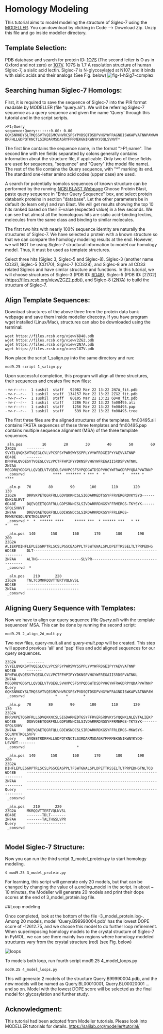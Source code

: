 # Homology Modeling
This tutorial aims to model modeling the structure of Siglec-7 using the [MODELLER](https://salilab.org/modeller). You can download by clicking in Code --> Download Zip. Unzip this file and go inside modeller directory. 

## Template Selection: 
PDB database and search for protein ID: [1O7S](https://www.rcsb.org/structure/1O7S) (The second letter is O as in Oxford and not zero) or [1O7V](https://www.rcsb.org/structure/1O7V). 1O7S is 1.7 A resolution structure of human Siglec-7, a sialic acid lectin. Siglec-7 is N-glycosylated at N107, and it binds with sialic acids and their analogs (See Fig. below)
![fig-1-hSig7-complex](https://user-images.githubusercontent.com/10772897/112083562-47527780-8b55-11eb-9143-99b7cb9a0d91.png)

## Searching human Siglec-7 Homologs: 
First, it is required to save the sequence of Siglec-7  into the PIR format readable by MODELLER (file "query.ali"). We will be referring Siglec-7 sequence as a query sequence and given the name 'Query' through this tutorial and in the script scripts.

```
>P1;Query
sequence:Query:::::::0.00: 0.00
GQKSNRKDYSLTMQSSVTVQEGMCVHVRCSFSYPVDSQTDSDPVHGYWFRAGNDISWKAPVATNNPAWAVQEETR
DRFHLLGDPQTKNCTLSIRDARMSDAGRYFFRMEKGNIKWNYKYDQLSVNVT*
```

The first line contains the sequence name, in the format ">P1;name". The second line with ten fields separated by colons generally contains information about the structure file, if applicable. Only two of these fields are used for sequences, "sequence" and "Query" (the model file name). The rest of the file contains the Query sequence, with "*" marking its end. The standard one-letter amino acid codes (upper case) are used.

A search for potentially homolos sequences of known structure can be performed by the running [NCBI BLAST Webpage](https://blast.ncbi.nlm.nih.gov/Blast.cgi)
Choose Protein Blast, paste query sequence in "Enter Query Sequence" box, and select protein databank proteins in section "database". Let the other parameters be in default (to learn only) and run Blast. We will get results showing the top 10 hits ranked based on their E-value (expected value) in a few seconds. We can see that almost all the homologous hits are sialic acid-binding lectins, molecules from the same class and binding to similar molecules.

The first two hits with nearly 100% sequence identity are naturally the structures of Siglec-7. We have selected a protein with a known structure so that we can compare the homology modeling results at the end. However, we will NOT be using Siglec-7 structural information to model our homology model. Thus, it must be used as template structures. 

Select three hits (Siglec 3, Siglec-5 and Siglec-8). Siglec-3 (another name CD33), Siglec-5 (CD170), Siglec-7 (CD328), and Siglec-8 are all CD33 related Siglecs and have similar structure and functions. In this tutorial, we will choose structures of Siglec-3 (PDB ID: [6D48](https://files.rcsb.org/view/6D48.pdb)), Siglec-5 (PDB ID: [2ZG2] (https://files.rcsb.org/view/2GZ2.pdb)), and Siglec-8 ([2N7A](https://files.rcsb.org/view/2N7A.pdb)) to build the structure of Siglec-7.


## Align Template Sequences:
Download structures of the above three from the protein data bank webpage and save them inside modeller direcotry. If you have program wget installed (Linux/Mac), structures can also be downloaded using the terminal:

```
wget https://files.rcsb.org/view/6D48.pdb
wget https://files.rcsb.org/view/2ZG2.pdb
wget https://files.rcsb.org/view/2N7A.pdb
wget https://files.rcsb.org/view/1O7V.pdb
```

Now place the script 1_salign.py into the same directory and run:
```
mod9.25 script 1_salign.py
```

Upon successful completion, this program will align all three structures, their sequences and creates five new files:
```
-rw-r--r--  1 sushil  staff   92982 Mar 22 13:22 2N7A_fit.pdb
-rw-r--r--  1 sushil  staff  134157 Mar 22 13:22 2ZG2_fit.pdb
-rw-r--r--  1 sushil  staff   80105 Mar 22 13:22 6D48_fit.pdb
-rw-r--r--  1 sushil  staff    2286 Mar 22 13:22 fm00495.ali
-rw-r--r--  1 sushil  staff    1256 Mar 22 13:22 fm00495.pap
-rw-r--r--  1 sushil  staff     539 Mar 22 13:22 fm00495.tree
```

The first three files are the aligned structures of the templates. fm00495.ali contains FASTA sequences of these three templates and fm00495.pap contains multiple sequence alignment (MSA) of the three template sequences.

```
_aln.pos         10        20        30        40        50        60
2ZG2A     --------SVYELQVQKSVTVQEGLCVLVPCSFSYPWRSWYSSPPLYVYWFRDGEIPYYAEVVATNNP 
6D48E     -------DPNFWLQVQESVTVQEGLCVLVPCTFFHPIPYYDKNSPVHGYWFREGAIISRDSPVATNKL 
2N7AA     MEGDRQYGDGYLLQVQELVTVQEGLSVHVPCSFSYPQDGWTDSDPVHGYWFRAGDRPYQDAPVATNNP 
 _consrvd             ****  ******* * *** *  *        *   **** *        ****

 _aln.p   70        80        90       100       110       120       130
2ZG2A     DRRVKPETQGRFRLLGDVQKKNCSLSIGDARMEDTGSYFFRVERGRDVKYSYQ------QNKLNLEVT 
6D48E     DQEVQEETQGRFRLLGDPSRNNCSLSIVDARRRDNGSYFFRMERGS-TKYSYK------SPQLSVHVT 
2N7AA     DREVQAETQGRFQLLGDIWSNDCSLSIRDARKRDKGSYFFRLERGS-MKWSYKSQLNYKTKQLSVFVT 
 _consrvd *  *  ****** ****     ***** ***  * ****** ***   * **          *   **

 _aln.pos  140       150       160       170       180       190       200
2ZG2A     ALIEKPDIHFLEPLESGRPTRLSCSLPGSCEAGPPLTFSWTGNALSPLDPETTRSSELTLTPRPEDHG 
6D48E     DLT----------------------------------------------------------------- 
2N7AA     ALTHG--------------------SLVPR-------------------------------------- 
 _consrvd  *

 _aln.pos    210       220
2ZG2A     TNLTCQMKRQQVTTERTVQLNVSL 
6D48E     ------------------------ 
2N7AA     ------------------------ 
 _consrvd

```


## Aligning Query Sequence with Templates:
Now we have to align our query sequence (file _Query.ali_) with the template sequences' MSA. This can be done by running the second script:
```
mod9.25 2_align_2d_mult.py 
```
Two new files, query-mult.ali and _query-mult.pap_ will be created. This step will append previous 'ali' and 'pap' files and add aligned sequences for our query sequences. 
```
2ZG2A     --------SVYELQVQKSVTVQEGLCVLVPCSFSYPWRSWYSSPPLYVYWFRDGEIPYYAEVVATNNP 
6D48E     -------DPNFWLQVQESVTVQEGLCVLVPCTFFHPIPYYDKNSPVHGYWFREGAIISRDSPVATNKL 
2N7AA     MEGDRQYGDGYLLQVQELVTVQEGLSVHVPCSFSYPQDGWTDSDPVHGYWFRAGDRPYQDAPVATNNP 
Query     GQKSNRKDYSLTMQSSVTVQEGMCVHVRCSFSYPVDSQTDSDPVHGYWFRAGNDISWKAPVATNNPAW 
 _consrvd              *    *       *

 _aln.p   70        80        90       100       110       120       130
2ZG2A     DRRVKPETQGRFRLLGDVQKKNCSLSIGDARMEDTGSYFFRVERGRDVKYSYQQNKLNLEVTALIEKP 
6D48E     DQEVQEETQGRFRLLGDPSRNNCSLSIVDARRRDNGSYFFRMERGS-TKYSYK-------SPQLSVHV 
2N7AA     DREVQAETQGRFQLLGDIWSNDCSLSIRDARKRDKGSYFFRLERGS-MKWSYK-SQLNYKTKQLSVFV 
Query     AVQEETRDRFHLLGDPQTKNCTLSIRDARMSDAGRYFFRMEKGNIKWNYKYDQ-LSVNVT-------- 
 _consrvd                        *

 _aln.pos  140       150       160       170       180       190       200
2ZG2A     DIHFLEPLESGRPTRLSCSLPGSCEAGPPLTFSWTGNALSPLDPETTRSSELTLTPRPEDHGTNLTCQ 
6D48E     -------------------------------------------------------------------- 
2N7AA     -------------------------------------------------------------------- 
Query     -------------------------------------------------------------------- 
 _consrvd

 _aln.pos    210       220
2ZG2A     MKRQQVTTERTVQLNVSL 
6D48E     -------TDLT------- 
2N7AA     -------TALTHGSLVPR 
Query     ------------------ 
 _consrvd


```

## Model Siglec-7 Structure:
Now you can run the third script 3_model_protein.py to start homology modeling. 

```
$ mod9.25 3_model_protein.py
```

For learning, this script will generate only 20 models, but that can be changed by changing the value of a.ending_model in the script. In about ~ 10 minutes, the Modeller will generate 20 models and print their dope scores at the end of 3_model_protein.log file. 

##Loop modeling

Once completed, look at the bottom of the file -3_model_protein.log-. Among 20 models, model 'Query.B99990004.pdb' has the lowest DOPE score of -12612.75, and we choose this model to do further loop refinement. When superimposing homology models to the crystal structure of Siglec-7 in PyMOL, we can see there mainly two regions where homology modeled structures vary from the crystal structure (red) (see Fig. below)

![loops](https://user-images.githubusercontent.com/10772897/112399483-4bf16a00-8cd4-11eb-9498-e900d0181621.png)

To models both loop, run fourth script mod9.25 4_model_loops.py 

```
mod9.25 4_model_loops.py 
```

This will generate 2 models of the structure Query.B99990004.pdb, and the new models will be named as Query.BL00010001, Query.BL00020001 ... and so on. Model with the lowest DOPE score will be selected as the final model for glycosylation and further study.


## Acknowledgment:
This tutorial had been adopted from Modeller tutorials. Please look into MODELLER tutorials for details. https://salilab.org/modeller/tutorial/ 



